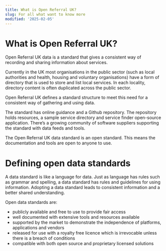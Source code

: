 ```yaml
---
title: What is Open Referral UK?
slug: For all what want to know more
modified: '2025-02-05'
---
```


# What is Open Referral UK?
Open Referral UK data is a standard that gives a consistent way of recording and sharing information about services. 

Currently in the UK most organisations in the public sector (such as local authorities and health, housing and voluntary organisations) have a form of directory that is used to store and list local services. In each locality, directory content is often duplicated across the public sector. 

Open Referral UK defines a standard structure to meet this need for a consistent way of gathering and using data.

The standard has online guidance and a Github repository. The repository holds resources, a sample service directory and service finder open-source application. There’s a growing community of software suppliers supporting the standard with data feeds and tools.

The Open Referral UK data standard is an open standard. This means the documentation and tools are open to anyone to use. 

# Defining open data standards
A data standard is like a language for data. Just as language has rules such as grammar and spelling, a data standard has rules and guidelines for using information. Adopting a data standard leads to consistent information and a better shared understanding. 

Open data standards are:

* publicly available and free to use to provide fair access
* well documented with extensive tools and resources available
* supported by the market to demonstrate the independence of platforms, applications and vendors
* released for use with a royalty free licence which is irrevocable unless there is a breach of conditions
* compatible with both open source and proprietary licensed solutions
